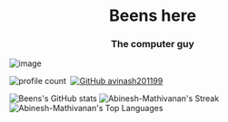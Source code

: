 <h1 align="center">Beens here</h1>
<h3 align="center">The computer guy</h3>

![image](https://user-images.githubusercontent.com/61057666/169029838-74df663d-2e62-4d77-bdff-b43f7d63f00f.png)

![profile count](https://komarev.com/ghpvc/?username=Abinesh-Mathivanan&color=red)&nbsp;
[![GitHub avinash201199](https://img.shields.io/github/followers/Abinesh-Mathivanan?label=follow&style=social)](https://github.com/avinash201199)&nbsp;


![Beens's GitHub stats](https://github-readme-stats.vercel.app/api?username=Abinesh-Mathivanan&theme=dark&show_icons=true)
![Abinesh-Mathivanan's Streak](https://github-readme-streak-stats.herokuapp.com/?user=Abinesh-Mathivanan&theme=dark&hide_border=true)
![Abinesh-Mathivanan's Top Languages](https://github-readme-stats.vercel.app/api/top-langs/?username=Abinesh-Mathivanan&layout=compact&theme=dark&hide=css,html)




